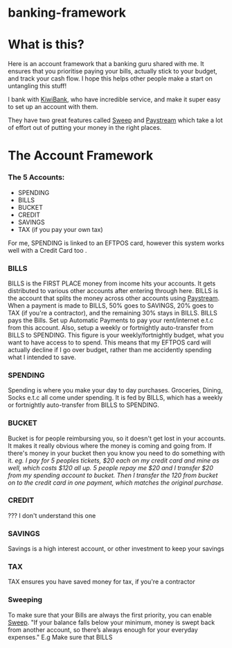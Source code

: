 # banking-framework

# What is this?
Here is an account framework that a banking guru shared with me. It ensures that you prioritise paying your bills, actually stick to your budget, and track your cash flow. I hope this helps other people make a start on untangling this stuff! 

I bank with [KiwiBank](https://auth.kiwibank.nz/oauth/authorize?client_id=4uogpevo0xheiw5t0blubj4zwibte61&login_hint=guest&redirect_uri=https%3A%2F%2Fjoin.kiwibank.nz%2Fauth%2Fkiwi_connect%2Fcallback&response_type=code&scope=openid+email+profile&state=8c15dce365538b187e351a3b66ab3bd690777f7ee1eedb73), who have incredible service, and make it super easy to set up an account with them. 

They have two great features called [Sweep](https://www.kiwibank.co.nz/personal-banking/clever-stuff/sweep/) and [Paystream](https://www.kiwibank.co.nz/personal-banking/clever-stuff/paystream/) which take a lot of effort out of putting your money in the right places. 

# The Account Framework

### The 5 Accounts:

* SPENDING
* BILLS
* BUCKET
* CREDIT
* SAVINGS 
* TAX (if you pay your own tax)

For me, SPENDING is linked to an EFTPOS card, however this system works well with a Credit Card too .

### BILLS
BILLS is the FIRST PLACE money from income hits your accounts. It gets distributed to various other accounts after entering through here. 
BILLS is the account that splits the money across other accounts using [Paystream](https://www.kiwibank.co.nz/personal-banking/clever-stuff/paystream/). 
When a payment is made to BILLS, 50% goes to SAVINGS, 20% goes to TAX (if you're a contractor), and the remaining 30% stays in BILLS.
BILLS pays the Bills. Set up Automatic Payments to pay your rent/internet e.t.c from this account. 
Also, setup a weekly or fortnightly auto-transfer from BILLS to SPENDING. This figure is your weekly/fortnightly budget, what you want to have access to to spend.
This means that my EFTPOS card will actually decline if I go over budget, rather than me accidently spending what I intended to save.

### SPENDING
Spending is where you make your day to day purchases. Groceries, Dining, Socks e.t.c all come under spending. It is fed by BILLS, which has a weekly or fortnightly auto-transfer from BILLS to SPENDING. 

### BUCKET
Bucket is for people reimbursing you, so it doesn't get lost in your accounts. It makes it really obvious where the money is coming and going from. If there's money in your bucket then you know you need to do something with it.
*eg. I pay for 5 peoples tickets, $20 each on my credit card and mine as well, which costs $120 all up. 5 people repay me $20 and I transfer $20 from my spending account to bucket. Then I transfer the 120 from bucket on to the credit card in one payment, which matches the original purchase.*

### CREDIT
??? I don't understand this one

### SAVINGS
Savings is a high interest account, or other investment to keep your savings

### TAX
TAX ensures you have saved money for tax, if you're a contractor

### Sweeping
To make sure that your Bills are always the first priority, you can enable [Sweep](https://www.kiwibank.co.nz/personal-banking/clever-stuff/sweep/). "If your balance falls below your minimum, money is swept back from another account, so there’s always enough for your everyday expenses."
E.g Make sure that BILLS 

